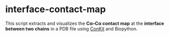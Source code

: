 # interface-contact-map
This script extracts and visualizes the **Cα–Cα contact map** at the **interface between two chains** in a PDB file using [ConKit](https://github.com/rigdenlab/conkit) and Biopython.
